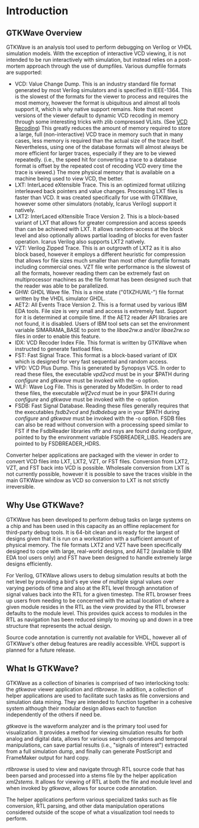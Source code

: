 # Introduction

## GTKWave Overview

GTKWave is an analysis tool used to perform debugging on Verilog or VHDL
simulation models. With the exception of interactive VCD viewing, it is
not intended to be run interactively with simulation, but instead relies
on a post-mortem approach through the use of dumpfiles. Various dumpfile
formats are supported:

- VCD: Value Change Dump. This is an industry standard file format
  generated by most Verilog simulators and is specified in IEEE-1364.
  This is the slowest of the formats for the viewer to process and
  requires the most memory, however the format is ubiquitous and
  almost all tools support it, which is why native support remains.
  Note that recent versions of the viewer default to dynamic VCD
  recoding in memory through some interesting tricks with zlib
  compressed VLists. (See [VCD Recoding](vcd-recoding.md))
  This greatly reduces the amount of memory
  required to store a large, full (non-interactive) VCD trace in
  memory such that in many cases, less memory is required than the
  actual size of the trace itself. Nevertheless, using one of the
  database formats will almost always be more efficient for larger
  traces, especially if they are to be viewed repeatedly. (i.e., the
  speed hit for converting a trace to a database format is offset by
  the repeated cost of recoding VCD every time the trace is viewed.)
  The more physical memory that is available on a machine being used
  to view VCD, the better.
- LXT: InterLaced eXtensible Trace. This is an optimized format
  utilizing interleaved back pointers and value changes. Processing
  LXT files is faster than VCD. It was created specifically for use
  with GTKWave, however some other simulators (notably, Icarus
  Verilog) support it natively.
- LXT2: InterLaced eXtensible Trace Version 2. This is a block-based
  variant of LXT that allows for greater compression and access speeds
  than can be achieved with LXT. It allows random-access at the block
  level and also optionally allows partial loading of blocks for even
  faster operation. Icarus Verilog also supports LXT2 natively.
- VZT: Verilog Zipped Trace. This is an outgrowth of LXT2 as it is
  also block based, however it employs a different heuristic for
  compression that allows for file sizes much smaller than most other
  dumpfile formats including commercial ones. VZT file write
  performance is the slowest of all the formats, however reading them
  can be extremely fast on multiprocessor machines as the file format
  has been designed such that the reader was able to be parallelized.
- GHW: GHDL Wave file. This is a nine state ("01XZHUWL-") file format
  written by the VHDL simulator GHDL.
- AET2: All Events Trace Version 2. This is a format used by various
  IBM EDA tools. File size is very small and access is extremely fast.
  Support for it is determined at compile time. If the AET2 reader API
  libraries are not found, it is disabled. Users of IBM tool sets can
  set the environment variable SIMARAMA_BASE to point to the
  *libae2rw.a* and/or *libae2rw.so* files in order to enable this
  feature.
- IDX: VCD Recoder Index File. This format is written by GTKWave when
  instructed to generate fastload files.
- FST: Fast Signal Trace. This format is a block-based variant of IDX
  which is designed for very fast sequential and random access.
- VPD: VCD Plus Dump. This is generated by Synopsys VCS. In order to
  read these files, the executable *vpd2vcd* must be in your \$PATH
  during *configure* and *gtkwave* must be invoked with the -o option.
- WLF: Wave Log File. This is generated by ModelSim. In order to read
  these files, the executable *wlf2vcd* must be in your \$PATH during
  *configure* and *gtkwave* must be invoked with the -o option.
- FSDB: Fast Signal Database. Reading these files generally requires
  that the executables *fsdb2vcd* and *fsdbdebug* are in your \$PATH
  during *configure* and *gtkwave* must be invoked with the -o option.
  FSDB files can also be read without conversion with a processing
  speed similar to FST if the FsdbReader libraries nffr and nsys are
  found during *configure*, pointed to by the environment variable
  FSDBREADER_LIBS. Headers are pointed to by FSDBREADER_HDRS.

Converter helper applications are packaged with the viewer in order to
convert VCD files into LXT, LXT2, VZT, or FST files. Conversion from
LXT2, VZT, and FST back into VCD is possible. Wholesale conversion from
LXT is not currently possible, however it is possible to save the traces
visible in the main GTKWave window as VCD so conversion to LXT is not
strictly irreversible.

## Why Use GTKWave?

GTKWave has been developed to perform debug tasks on large systems on a
chip and has been used in this capacity as an offline replacement for
third-party debug tools. It is 64-bit clean and is ready for the largest
of designs given that it is run on a workstation with a sufficient
amount of physical memory. The file formats LXT2 and VZT have been
specifically designed to cope with large, real-world designs, and AET2
(available to IBM EDA tool users only) and FST have been designed to
handle extremely large designs efficiently.

For Verilog, GTKWave allows users to debug simulation results at both
the net level by providing a bird\'s eye view of multiple signal values
over varying periods of time and also at the RTL level through
annotation of signal values back into the RTL for a given timestep. The
RTL browser frees up users from needing to be concerned with the actual
location of where a given module resides in the RTL as the view provided
by the RTL browser defaults to the module level. This provides quick
access to modules in the RTL as navigation has been reduced simply to
moving up and down in a tree structure that represents the actual
design.

Source code annotation is currently not available for VHDL, however all
of GTKWave\'s other debug features are readily accessible. VHDL support
is planned for a future release.

## What Is GTKWave?

GTKWave as a collection of binaries is comprised of two interlocking
tools: the *gtkwave* viewer application and *rtlbrowse*. In addition, a
collection of helper applications are used to facilitate such tasks as
file conversions and simulation data mining. They are intended to
function together in a cohesive system although their modular design
allows each to function independently of the others if need be.

*gtkwave* is the waveform analyzer and is the primary tool used for
visualization. It provides a method for viewing simulation results for
both analog and digital data, allows for various search operations and
temporal manipulations, can save partial results (i.e., "signals of
interest") extracted from a full simulation dump, and finally can
generate PostScript and FrameMaker output for hard copy.

*rtlbrowse* is used to view and navigate through RTL source code that
has been parsed and processed into a stems file by the helper
application *xml2stems*. It allows for viewing of RTL at both the file
and module level and when invoked by *gtkwave*, allows for source code
annotation.

The helper applications perform various specialized tasks such as file
conversion, RTL parsing, and other data manipulation operations
considered outside of the scope of what a visualization tool needs to
perform.
